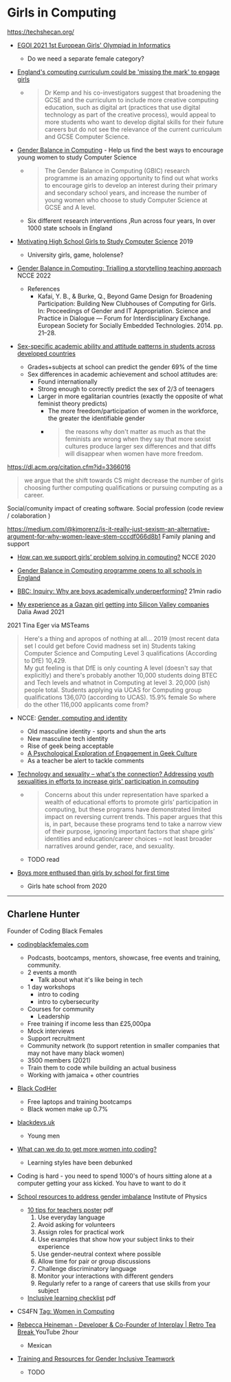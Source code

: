 Girls in Computing
==================

https://techshecan.org/


* [EGOI 2021 1st European Girls' Olympiad in Informatics](https://egoi.ch/en/)
    * Do we need a separate female category?

* [England's computing curriculum could be 'missing the mark' to engage girls](https://www.kcl.ac.uk/news/englands-computing-curriculum-missing-mark)
    * > Dr Kemp and his co-investigators suggest that broadening the GCSE and the curriculum to include more creative computing education, such as digital art (practices that use digital technology as part of the creative process), would appeal to more students who want to develop digital skills for their future careers but do not see the relevance of the current curriculum and GCSE Computer Science.
* [Gender Balance in Computing](https://teachcomputing.org/gender-balance) - Help us find the best ways to encourage young women to study Computer Science
    * > The Gender Balance in Computing (GBIC) research programme is an amazing opportunity to find out what works to encourage girls to develop an interest during their primary and secondary school years, and increase the number of young women who choose to study Computer Science at GCSE and A level.
    * Six different research interventions ,Run across four years, In over 1000 state schools in England

* [Motivating High School Girls to Study Computer Science](https://dl.acm.org/doi/10.1145/3304221.3325589) 2019
    * University girls, game, hololense?


* [Gender Balance in Computing: Trialling a storytelling teaching approach](https://blog.teachcomputing.org/gender-balance-in-computing-trialling-a-storytelling-teaching-approach/) NCCE 2022
    * References
        * Kafai, Y. B., & Burke, Q., Beyond Game Design for Broadening Participation: Building New Clubhouses of Computing for Girls. In: Proceedings of Gender and IT Appropriation. Science and Practice in Dialogue — Forum for Interdisciplinary Exchange. European Society for Socially Embedded Technologies. 2014. pp. 21–28.

* [Sex-specific academic ability and attitude patterns in students across developed countries](https://doi.org/10.1016/j.intell.2020.101453)
    * Grades+subjects at school can predict the gender 69% of the time
    * Sex differences in academic achievement and school attitudes are:
        * Found internationally
        * Strong enough to correctly predict the sex of 2/3 of teenagers
        * Larger in more egalitarian countries (exactly the opposite of what feminist theory predicts)
            * The more freedom/participation of women in the workforce, the greater the identifiable gender
            * > the reasons why don't matter as much as that the feminists are wrong when they say that more sexist cultures produce larger sex differences and that diffs will disappear when women have more freedom. [](https://twitter.com/Russwarne/status/1533916316234461184)



https://dl.acm.org/citation.cfm?id=3366016

> we argue that the shift towards CS might decrease the number of girls choosing further computing qualifications or pursuing computing as a career.

Social/comunity impact of creating software.
Social profession (code review / colaboration )

https://medium.com/@kjmorenz/is-it-really-just-sexism-an-alternative-argument-for-why-women-leave-stem-cccdf066d8b1
Family planing and support

* [How can we support girls’ problem solving in computing?](https://blog.teachcomputing.org/how-can-we-support-girls-problem-solving-in-computing/) NCCE 2020
* [Gender Balance in Computing programme opens to all schools in England](https://www.raspberrypi.org/blog/gender-balance-in-computing-all-schools-england/)


* [BBC: Inquiry: Why are boys academically underperforming?](https://www.bbc.co.uk/programmes/w3cszl4l) 21min radio

* [My experience as a Gazan girl getting into Silicon Valley companies](https://daliaawad28.medium.com/my-experience-as-a-gazan-girl-getting-into-silicon-valley-companies-488062d769a1) Dalia Awad 2021


2021 Tina Eger via MSTeams
> Here's a thing and apropos of nothing at all... 
> 2019 (most recent data set I could get before Covid madness set in) 
> Students taking Computer Science and Computing Level 3 qualifications (According to DfE) 10,429.  
> My gut feeling is that DfE is only counting A level (doesn't say that explicitly) and there's probably another 10,000 students doing BTEC and Tech levels and whatnot in Computing at level 3.
> 20,000 (ish) people total. 
> Students applying via UCAS for Computing group qualifications 136,070 (according to UCAS). 
> 15.9% female 
> So where do  the other 116,000 applicants come from?

* NCCE: [Gender, computing and identity](https://blog.teachcomputing.org/gender-computing-and-identity/)
    * Old masculine identity - sports and shun the arts
    * New masculine tech identity
    * Rise of geek being acceptable
    * [A Psychological Exploration of Engagement in Geek Culture](https://journals.plos.org/plosone/article?id=10.1371/journal.pone.0142200)
    * As a teacher be alert to tackle comments


* [Technology and sexuality – what's the connection? Addressing youth sexualities in efforts to increase girls' participation in computing](https://www.tandfonline.com/doi/abs/10.1080/17439884.2014.933847)
    * > Concerns about this under representation have sparked a wealth of educational efforts to promote girls’ participation in computing, but these programs have demonstrated limited impact on reversing current trends. This paper argues that this is, in part, because these programs tend to take a narrow view of their purpose, ignoring important factors that shape girls’ identities and education/career choices – not least broader narratives around gender, race, and sexuality.
    * TODO read


* [Boys more enthused than girls by school for first time](https://www.tes.com/magazine/news/general/boys-more-enthusiastic-girls-like-school-first-time-scotland)
    * Girls hate school from 2020



---


Charlene Hunter
---------------

Founder of Coding Black Females

* [codingblackfemales.com](https://codingblackfemales.com)
    * Podcasts, bootcamps, mentors, showcase, free events and training, community.
    * 2 events a month
        * Talk about what it's like being in tech
    * 1 day workshops
        * intro to coding
        * intro to cybersecurity
    * Courses for community
        * Leadership
    * Free training if income less than £25,000pa
    * Mock interviews
    * Support recruitment
    * Community network (to support retention in smaller companies that may not have many black women)
    * 3500 members (2021)
    * Train them to code while building an actual business
    * Working with jamaica + other countries
* [Black CodHer](https://blackcodher.com)
    * Free laptops and training bootcamps
    * Black women make up 0.7%
* [blackdevs.uk](https://www.blackdevs.uk/)
    * Young men



* [What can we do to get more women into coding?](https://www.bbc.co.uk/news/business-59045771)
    * Learning styles have been debunked

* Coding is hard - you need to spend 1000's of hours sitting alone at a computer getting your ass kicked. You have to want to do it

* [School resources to address gender imbalance](https://www.iop.org/school-resources-address-gender-imbalance) Institute of Physics
    * [10 tips for teachers poster](https://www.iop.org/sites/default/files/2021-01/IOP-10-inclusive-tips-for-teachers.pdf) pdf
        1. Use everyday language 
        2. Avoid asking for volunteers
        3. Assign roles for practical work
        4. Use examples that show how your subject links to their experience
        5. Use gender-neutral context where possible
        6. Allow time for pair or group discussions
        7. Challenge discriminatory language
        8. Monitor your interactions with different genders
        9. Regularly refer to a range of careers that use skills from your subject
    * [Inclusive learning checklist](https://www.iop.org/sites/default/files/2019-06/Improving-gender-balance-inclusive-checklist.pdf) pdf

* CS4FN [Tag: Women in Computing](https://cs4fn.blog/tag/women-in-computing/)

* [Rebecca Heineman - Developer & Co-Founder of Interplay | Retro Tea Break ](https://www.youtube.com/watch?v=lPTLPXNtb2I) YouTube 2hour
    * Mexican

* [Training and Resources for Gender Inclusive Teamwork](https://doi.org/10.15394/2018.1791)
    * TODO
